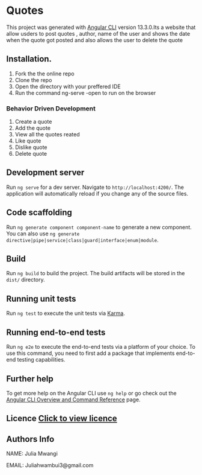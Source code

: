# Quotes

This project was generated with [Angular CLI](https://github.com/angular/angular-cli) version 13.3.0.Its a website that allow usders to post quotes , author, name of the user and shows the date when the quote got  posted  and also allows the user to delete the quote

## Installation.
1. Fork the the online repo
2. Clone the repo
3. Open the directory with  your preffered IDE
4. Run the command ng-serve -open to run on the browser

### Behavior Driven Development

1. Create a quote
2. Add the quote
3. View  all the quotes reated
4. Like  quote
5. Dislike quote
6. Delete quote


## Development server

Run `ng serve` for a dev server. Navigate to `http://localhost:4200/`. The application will automatically reload if you change any of the source files.

## Code scaffolding

Run `ng generate component component-name` to generate a new component. You can also use `ng generate directive|pipe|service|class|guard|interface|enum|module`.

## Build

Run `ng build` to build the project. The build artifacts will be stored in the `dist/` directory.

## Running unit tests

Run `ng test` to execute the unit tests via [Karma](https://karma-runner.github.io).

## Running end-to-end tests

Run `ng e2e` to execute the end-to-end tests via a platform of your choice. To use this command, you need to first add a package that implements end-to-end testing capabilities.

## Further help

To get more help on the Angular CLI use `ng help` or go check out the [Angular CLI Overview and Command Reference](https://angular.io/cli) page.
## Licence [Click to view licence](LICENSE)
## Authors Info
<p>NAME: Julia Mwangi</p>
<p>EMAIL: Juliahwambui3@gmail.com</p>
